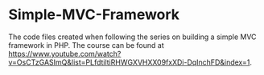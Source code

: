 # Simple-MVC-Framework

The code files created when following the series on building a simple MVC framework in PHP. The course can be found at https://www.youtube.com/watch?v=OsCTzGASImQ&list=PLfdtiltiRHWGXVHXX09fxXDi-DqInchFD&index=1.
